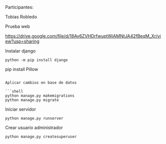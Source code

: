 Participantes:

Tobias Robledo
    

Prueba web

https://drive.google.com/file/d/18Av6ZVHDrfwuptWiAMNtJA42fBeqM_Xr/view?usp=sharing

Instalar django

```shell
python -m pip install django
```
pip install Pillow
```

Aplicar cambios en base de datos

```shell
python manage.py makemigrations
python manage.py migrate
```

Iniciar servidor

```shell
python manage.py runserver
```

Crear usuario administrador

```shell
python manage.py createsuperuser
```